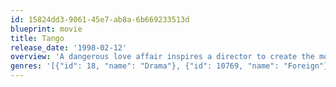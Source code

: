 ```yaml
---
id: 15824dd3-9061-45e7-ab8a-6b669233513d
blueprint: movie
title: Tango
release_date: '1998-02-12'
overview: 'A dangerous love affair inspires a director to create the most spectacular and bodly seductive dance film ever made. 1998 Oscar Nominee Best Foreign Language Film.'
genres: '[{"id": 18, "name": "Drama"}, {"id": 10769, "name": "Foreign"}, {"id": 10749, "name": "Romance"}]'
---
```

